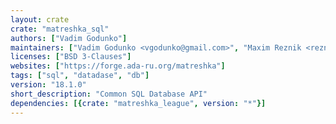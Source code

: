 ```yaml
---
layout: crate
crate: "matreshka_sql"
authors: ["Vadim Godunko"]
maintainers: ["Vadim Godunko <vgodunko@gmail.com>", "Maxim Reznik <reznikmm@gmail.com>"]
licenses: ["BSD 3-Clauses"]
websites: ["https://forge.ada-ru.org/matreshka"]
tags: ["sql", "datadase", "db"]
version: "18.1.0"
short_description: "Common SQL Database API"
dependencies: [{crate: "matreshka_league", version: "*"}]
---
```



